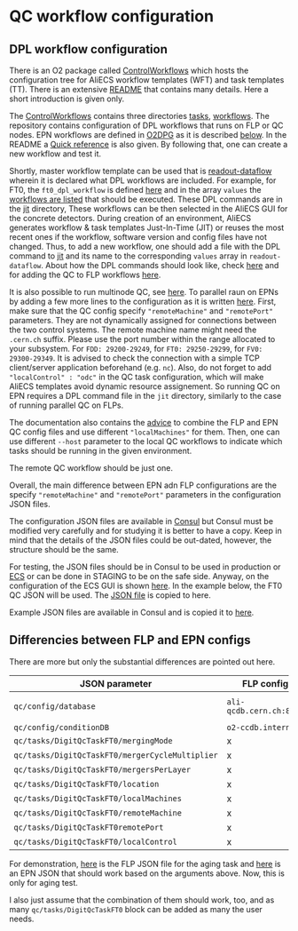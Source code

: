 # QC workflow configuration

## DPL workflow configuration

There is an O2 package called [ControlWorkflows](https://github.com/AliceO2Group/ControlWorkflows/tree/master) which hosts the
configuration tree for AliECS workflow templates (WFT) and task templates (TT). There is an extensive [README](https://github.com/AliceO2Group/ControlWorkflows/blob/master/README.md)
that contains many details. Here a short introduction is given only.

The [ControlWorkflows](https://github.com/AliceO2Group/ControlWorkflows/tree/master) contains three directories
[tasks](https://github.com/AliceO2Group/ControlWorkflows/tree/master/tasks), 
[workflows](https://github.com/AliceO2Group/ControlWorkflows/tree/master/workflows).
The repository contains configuration of DPL workflows that runs on FLP or QC nodes. EPN workflows are defined
in [O2DPG](https://github.com/AliceO2Group/O2DPG/tree/master/DATA/production) as it is described
[below](https://github.com/AliceO2Group/ControlWorkflows/blob/master/README.md#introduction).
In the README a [Quick reference](https://github.com/AliceO2Group/ControlWorkflows/blob/master/README.md#quick-reference) is also
given. By following that, one can create a new workflow and test it.

Shortly, master workflow template can be used that is [readout-dataflow](https://github.com/AliceO2Group/ControlWorkflows/blob/master/workflows/readout-dataflow.yaml)
wherein it is declared what DPL workflows are included. For example, for FT0, the ```ft0_dpl_workflow``` is defined [here](https://github.com/AliceO2Group/ControlWorkflows/blob/master/workflows/readout-dataflow.yaml#L278)
and in the array ```values``` the [workflows are listed](https://github.com/AliceO2Group/ControlWorkflows/blob/master/workflows/readout-dataflow.yaml#L278)
that should be executed. These DPL commands are in the [jit](https://github.com/AliceO2Group/ControlWorkflows/tree/master/jit) directory,
These workflows can be then selected in the AliECS GUI for the concrete detectors. During creation of an environment, 
AliECS generates workflow & task templates Just-In-Time (JIT) or reuses the most recent ones if the workflow, software 
version and config files have not changed. Thus, to add a new workflow, one should add a file with the DPL command to 
[jit](https://github.com/AliceO2Group/ControlWorkflows/tree/master/jit) and its name to the corresponding ```values```
array in ```readout-dataflow```. About how the DPL commands should look like, check [here](https://github.com/AliceO2Group/ControlWorkflows/blob/master/README.md#flp-workflows)
and for adding the QC to FLP workflows [here](https://github.com/AliceO2Group/ControlWorkflows/blob/master/README.md#adding-qc-to-flp-workflows).


It is also possible to run multinode QC, see [here](https://github.com/AliceO2Group/ControlWorkflows/blob/master/README.md#adding-multinode-qc-to-flps).
To parallel raun on EPNs by adding a few more lines to the configuration as it is written [here](https://github.com/AliceO2Group/ControlWorkflows/blob/master/README.md#adding-multinode-qc-to-flps).
First, make sure that the QC config specify ```"remoteMachine"``` and ```"remotePort"``` parameters. They are not dynamically
assigned for connections between the two control systems. The remote machine name might need the ```.cern.ch``` suffix.
Please use the port number within the range allocated to your subsystem. For ```FDD: 29200-29249```, for ```FT0: 29250-29299```,
for ```FV0: 29300-29349```. It is advised to check the connection with a simple TCP client/server application beforehand
(e.g. ```nc```). Also, do not forget to add ```"localControl" : "odc"``` in the QC task configuration, which will make AliECS
templates avoid dynamic resource assignement. So running QC on EPN requires a DPL command file in the ```jit``` directory, 
similarly to the case of running parallel QC on FLPs.

The documentation also contains the [advice](https://github.com/AliceO2Group/ControlWorkflows/blob/master/README.md#different-parallel-qc-running-on-flps-and-epns)
to combine the FLP and EPN QC config files and use different ```"localMachines"``` for them. Then, one can use different
```--host``` parameter to the local QC workflows to indicate which tasks should be running in the given environment.

The remote QC workflow should be just one.

Overall, the main difference between EPN adn FLP configurations are the specify ```"remoteMachine"``` and ```"remotePort"``` 
parameters in the configuration JSON files.

The configuration JSON files are available in [Consul](https://ali-consul-ui.cern.ch/ui/alice-o2-cluster/kv/o2/components/qc/ANY/any/)
but Consul must be modified very carefully and for studying it is better to have a copy. Keep in mind that the 
details of the JSON files could be out-dated, however, the structure should be the same.

For testing, the JSON files should be in Consul to be used in production or [ECS](https://ali-ecs.cern.ch/) or can be done
in STAGING to be on the safe side. Anyway, on the configuration of the ECS GUI is shown [here](https://github.com/AliceO2Group/O2DPG/tree/master/DATA/aliecs_documentation). 
In the example below, the FT0 QC JSON will be used. 
The [JSON file](https://github.com/sandor-lokos/QC_doc/blob/master/ft0-digits-qc-alio2-cr1-flp200.json) is copied to here.

Example JSON files are available in Consul and is copied it to [here](https://github.com/sandor-lokos/QC_doc/blob/master/ft0-digits-qc-epn.json).

## Differencies between FLP and EPN configs

There are more but only the substantial differences are pointed out here.

| JSON parameter | FLP config | EPN config |
| -------------  | ------------- | ------------- |
| ```qc/config/database```   | ```ali-qcdb.cern.ch:8083```  | ```qcdb.cern.ch:8083https://github.com/sandor-lokos/QC_doc/blob/master/ft0-ageing-alio2-cr1-flp200.json)```  | and [here]() is one that should work based on the arguments above. 
| ```qc/config/conditionDB```   | ```o2-ccdb.internal```  | ```qcdb.cern.ch:8083```  |
| ```qc/tasks/DigitQcTaskFT0/mergingMode```   |  x  | ```delta```  |
| ```qc/tasks/DigitQcTaskFT0/mergerCycleMultiplier```   |  x  | ```"1"```  |
| ```qc/tasks/DigitQcTaskFT0/mergersPerLayer```   |  x  | ```["3","1"]```  |
| ```qc/tasks/DigitQcTaskFT0/location```   |  x  | ```"epn", "localhost"```  |
| ```qc/tasks/DigitQcTaskFT0/localMachines```   |  x  | ```ft0-digits``` (see [here](https://alice-fit-sw.docs.cern.ch/qc/configurations/) ) |
| ```qc/tasks/DigitQcTaskFT0/remoteMachine```   |  x  | ```alio2-cr1-qc01.cern.ch``` (see [here](https://alice-fit-sw.docs.cern.ch/qc/configurations/) )  |
| ```qc/tasks/DigitQcTaskFT0remotePort```   |  x  | ```"29250"``` (see above)  |
| ```qc/tasks/DigitQcTaskFT0/localControl```   |  x  | ```odc```  |


For demonstration, [here](https://github.com/sandor-lokos/QC_doc/blob/master/ft0-ageing-alio2-cr1-flp200.json) is the 
FLP JSON file for the aging task and [here](https://github.com/sandor-lokos/QC_doc/blob/master/ft0-digits-ageing-qc-epn.json)
is an EPN JSON that should work based on the arguments above. Now, this is only for aging test.

I also just assume that the combination of them should work, too, and as many ```qc/tasks/DigitQcTaskFT0``` block can be added
as many the user needs.